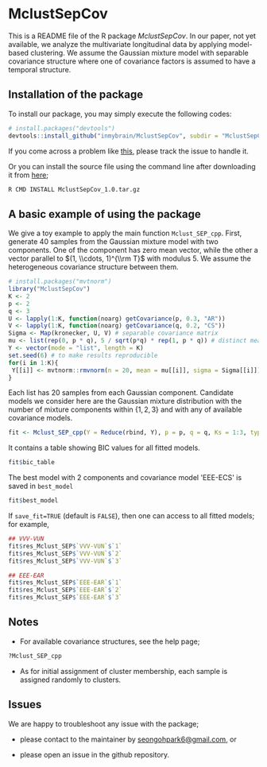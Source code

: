 
<!-- README.md is generated from README.Rmd. Please edit that file -->
<!-- To add a badge  -->
<!-- [![Travis-CI Build Status](https://travis-ci.org/geanders/countyweather.svg?branch=master)](https://travis-ci.org/geanders/countyweather) -->
<!-- [![CRAN_Status_Badge](http://www.r-pkg.org/badges/version/countyweather)](https://cran.r-project.org/package=countyweather) -->
MclustSepCov
============

This is a README file of the R package *MclustSepCov*. In our paper, not yet available, we analyze the multivariate longitudinal data by applying model-based clustering. We assume the Gaussian mixture model with separable covariance structure where one of covariance factors is assumed to have a temporal structure.

Installation of the package
---------------------------

To install our package, you may simply execute the following codes:

``` r
# install.packages("devtools")
devtools::install_github("inmybrain/MclustSepCov", subdir = "MclustSepCov") # don't forget specify subdir!
```

If you come across a problem like [this](https://github.com/r-lib/remotes/issues/130), please track the issue to handle it.

Or you can install the source file using the command line after downloading it from [here](https://drive.google.com/uc?export=download&id=1l2q381dgUCr5uBN2Pp6ZjsDOYfF_U3mP);

``` bash
R CMD INSTALL MclustSepCov_1.0.tar.gz
```

A basic example of using the package
------------------------------------

We give a toy example to apply the main function `Mclust_SEP_cpp`. First, generate 40 samples from the Gaussian mixture model with two components. One of the component has zero mean vector, while the other a vector parallel to $(1, \\cdots, 1)^{\\rm T}$ with modulus 5. We assume the heterogeneous covariance structure between them.

``` r
# install.packages("mvtnorm")
library("MclustSepCov")
K <- 2
p <- 2
q <- 3
U <- lapply(1:K, function(noarg) getCovariance(p, 0.3, "AR"))
V <- lapply(1:K, function(noarg) getCovariance(q, 0.2, "CS"))
Sigma <- Map(kronecker, U, V) # separable covariance matrix
mu <- list(rep(0, p * q), 5 / sqrt(p*q) * rep(1, p * q)) # distinct mean vectors
Y <- vector(mode = "list", length = K)
set.seed(6) # to make results reproducible
for(i in 1:K){
 Y[[i]] <- mvtnorm::rmvnorm(n = 20, mean = mu[[i]], sigma = Sigma[[i]])
}
```

Each list has 20 samples from each Gaussian component. Candidate models we consider here are the Gaussian mixture distribution with the number of mixture components within {1, 2, 3} and with any of available covariance models.

``` r
fit <- Mclust_SEP_cpp(Y = Reduce(rbind, Y), p = p, q = q, Ks = 1:3, type_cov = "all", save_fit = TRUE)
```

It contains a table showing BIC values for all fitted models.

``` r
fit$bic_table
```

The best model with 2 components and covariance model 'EEE-ECS' is saved in `best_model`

``` r
fit$best_model
```

If `save_fit=TRUE` (default is `FALSE`), then one can access to all fitted models; for example,

``` r
## VVV-VUN
fit$res_Mclust_SEP$`VVV-VUN`$`1`
fit$res_Mclust_SEP$`VVV-VUN`$`2`
fit$res_Mclust_SEP$`VVV-VUN`$`3`

## EEE-EAR
fit$res_Mclust_SEP$`EEE-EAR`$`1`
fit$res_Mclust_SEP$`EEE-EAR`$`2`
fit$res_Mclust_SEP$`EEE-EAR`$`3`
```

Notes
-----

-   For available covariance structures, see the help page;

``` r
?Mclust_SEP_cpp
```

-   As for initial assignment of cluster membership, each sample is assigned randomly to clusters.

Issues
------

We are happy to troubleshoot any issue with the package;

-   please contact to the maintainer by <seongohpark6@gmail.com>, or

-   please open an issue in the github repository.

<!-- ## Error and warning messages you may get -->
<!-- ## References  -->
